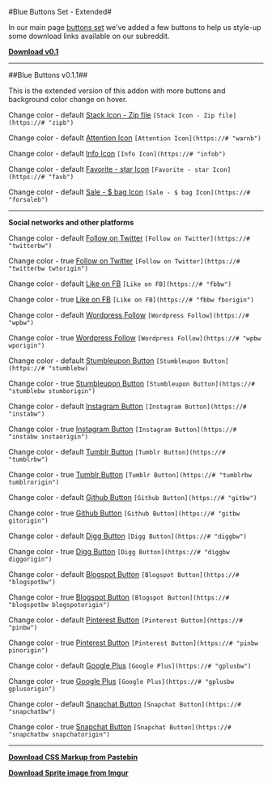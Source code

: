 #Blue Buttons Set - Extended#

In our main page [buttons set](https://www.reddit.com/r/CamgirlLiveEditor/wiki/buttons) we've added a few buttons  to help us style-up some download links available on our subreddit.


**[Download v0.1](/r/CamgirlLiveEditor/wiki/buttons#wiki_.2B.2Bblue_set_resources)**

***

##Blue Buttons v0.1.1##

This is the extended version of this addon with more buttons and background color change on hover.

Change color - default [Stack Icon - Zip file](https://# "zipb") 
`[Stack Icon - Zip file](https://# "zipb")`

Change color - default [Attention Icon](https://# "warnb") 
`[Attention Icon](https://# "warnb")`

Change color - default [Info Icon](https://# "infob") 
`[Info Icon](https://# "infob")`

Change color - default [Favorite - star Icon](https://# "favb") 
`[Favorite - star Icon](https://# "favb")`

Change color - default [Sale - $ bag Icon](https://# "forsaleb") 
`[Sale - $ bag Icon](https://# "forsaleb")`

***

**Social networks and other platforms**

Change color - default [Follow on Twitter](https://twitter.com/CSSMFC "twitterbw") 
`[Follow on Twitter](https://# "twitterbw")`

Change color - true [Follow on Twitter](https://twitter.com/CSSMFC "twitterbw twtorigin") 
`[Follow on Twitter](https://# "twitterbw twtorigin")`

Change color - default [Like on FB](https://www.facebook.com/no1adultwebdesign/ "fbbw") 
`[Like on FB](https://# "fbbw")`

Change color - true [Like on FB](https://www.facebook.com/no1adultwebdesign/ "fbbw fborigin") 
`[Like on FB](https://# "fbbw fborigin")`

Change color - default [Wordpress Follow](https://# "wpbw") 
`[Wordpress Follow](https://# "wpbw")`

Change color - true [Wordpress Follow](https://# "wpbw wporigin") 
`[Wordpress Follow](https://# "wpbw wporigin")`


Change color - default [Stumbleupon Button](https://# "stumblebw") 
`[Stumbleupon Button](https://# "stumblebw)`

Change color - true [Stumbleupon Button](https://# "stumblebw stumborigin") 
`[Stumbleupon Button](https://# "stumblebw stumborigin")`

Change color - default [Instagram Button](https://# "instabw") 
`[Instagram Button](https://# "instabw")`

Change color - true [Instagram Button](https://# "instabw instaorigin") 
`[Instagram Button](https://# "instabw instaorigin")`

Change color - default [Tumblr Button](https://yourcamgirleditor.tumblr.com/ "tumblrbw") 
`[Tumblr Button](https://# "tumblrbw")`

Change color - true [Tumblr Button](https://yourcamgirleditor.tumblr.com/ "tumblrbw tumblrorigin") 
`[Tumblr Button](https://# "tumblrbw tumblrorigin")`

Change color - default [Github Button](https://# "gitbw") 
`[Github Button](https://# "gitbw")`

Change color - true [Github Button](https://# "gitbw gitorigin") 
`[Github Button](https://# "gitbw gitorigin")`

Change color - default [Digg Button](https://# "diggbw") 
`[Digg Button](https://# "diggbw")`

Change color - true [Digg Button](https://# "diggbw diggorigin") 
`[Digg Button](https://# "diggbw diggorigin")`

Change color - default [Blogspot Button](https://# "blogspotbw") 
`[Blogspot Button](https://# "blogspotbw")`

Change color - true [Blogspot Button](https://# "blogspotbw blogspotorigin") 
`[Blogspot Button](https://# "blogspotbw blogspotorigin")`

Change color - default [Pinterest Button](https://# "pinbw") 
`[Pinterest Button](https://# "pinbw")`

Change color - true [Pinterest Button](https://# "pinbw pinorigin") 
`[Pinterest Button](https://# "pinbw pinorigin")`

Change color - default [Google Plus](https://plus.google.com/u/0/communities/116131155335403761882 "gplusbw") 
`[Google Plus](https://# "gplusbw")`

Change color - true [Google Plus](https://plus.google.com/u/0/communities/116131155335403761882 "gplusbw gplusorigin") 
`[Google Plus](https://# "gplusbw gplusorigin")`

Change color - default [Snapchat Button](https://# "snapchatbw") 
`[Snapchat Button](https://# "snapchatbw")`

Change color - true [Snapchat Button](https://# "snapchatbw snapchatorigin") 
`[Snapchat Button](https://# "snapchatbw snapchatorigin")`

***
**[Download CSS Markup from Pastebin](https://pastebin.com/Jwc9dTS1 "zipb")**

**[Download Sprite image from Imgur](https://i.imgur.com/sfNSGIv.png "photo")**
